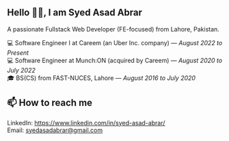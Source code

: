 ## Hello 👋🏻, I am Syed Asad Abrar

A passionate Fullstack Web Developer (FE-focused) from Lahore, Pakistan.

💻 Software Engineer I at Careem (an Uber Inc. company) — *August 2022 to Present*   
💻 Software Engineer at Munch:ON (acquired by Careem) — *August 2020 to July 2022*   
🎓 BS(CS) from FAST-NUCES, Lahore — *August 2016 to July 2020*   

## 📫 How to reach me
LinkedIn: https://www.linkedin.com/in/syed-asad-abrar/   
Email: syedasadabrar@gmail.com
